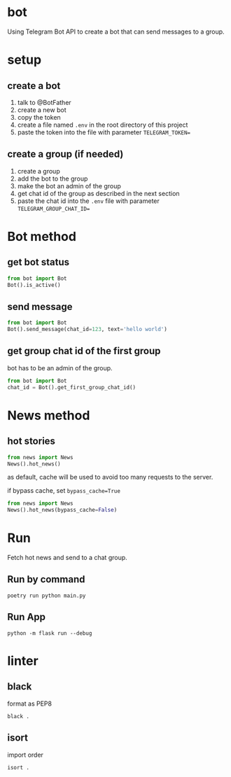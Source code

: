 # bot

Using Telegram Bot API to create a bot that can send messages to a group.

# setup

## create a bot

1. talk to @BotFather
2. create a new bot
3. copy the token
4. create a file named `.env` in the root directory of this project
5. paste the token into the file with parameter `TELEGRAM_TOKEN=`

## create a group (if needed)

1. create a group
2. add the bot to the group
3. make the bot an admin of the group
4. get chat id of the group as described in the next section
5. paste the chat id into the `.env` file with parameter `TELEGRAM_GROUP_CHAT_ID=`

# Bot method

## get bot status

```python
from bot import Bot
Bot().is_active()
```

## send message

```python
from bot import Bot
Bot().send_message(chat_id=123, text='hello world')
```

## get group chat id of the first group

bot has to be an admin of the group.

```python
from bot import Bot
chat_id = Bot().get_first_group_chat_id()
```

# News method

## hot stories

```python
from news import News
News().hot_news()
```

as default, cache will be used to avoid too many requests to the server.

if bypass cache, set `bypass_cache=True`

```python
from news import News
News().hot_news(bypass_cache=False)
```

# Run

Fetch hot news and send to a chat group.

## Run by command

```shell
poetry run python main.py
```

## Run App

```shell
python -m flask run --debug
```

# linter

## black

format as PEP8

```shell
black .
```

## isort

import order

```shell
isort .
```

